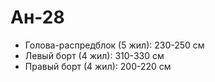 # Ан-28

* Голова-распредблок (5 жил): 230-250 см
* Левый борт (4 жил): 310-330 см
* Правый борт (4 жил): 200-220 см

